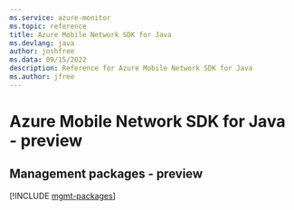 ```yaml
---
ms.service: azure-monitor
ms.topic: reference
title: Azure Mobile Network SDK for Java
ms.devlang: java
author: joshfree
ms.data: 09/15/2022
description: Reference for Azure Mobile Network SDK for Java
ms.author: jfree
---
```

# Azure Mobile Network SDK for Java - preview

## Management packages - preview
[!INCLUDE [mgmt-packages](mobile-network-mgmt-index.md)]
